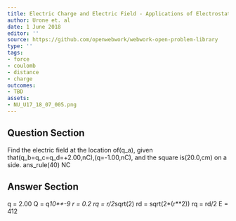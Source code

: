```yaml
---
title: Electric Charge and Electric Field - Applications of Electrostatics
author: Urone et. al
date: 1 June 2018
editor: ''
source: https://github.com/openwebwork/webwork-open-problem-library
type: ''
tags:
- force
- coulomb
- distance
- charge
outcomes:
- TBD
assets:
- NU_U17_18_07_005.png
---
```


## Question Section 

Find the electric field at the location of(q_a), given that(q_b=q_c=q_d=+2.00,nC),(q=-1.00,nC), and the square is(20.0,cm) on a side.
ans_rule(40) NC


## Answer Section

q = 2.00
Q = q*10**-9
r = 0.2
rq = r/2*sqrt(2)
rd = sqrt(2*(r**2))
rq = rd/2
E = 412